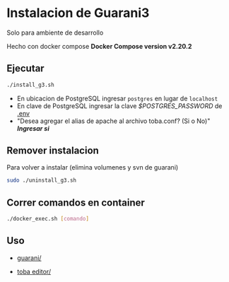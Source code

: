 # Instalacion de Guarani3

Solo para ambiente de desarrollo

Hecho con docker compose **Docker Compose version v2.20.2**

## Ejecutar

```bash
./install_g3.sh
```

- En ubicacion de PostgreSQL ingresar `postgres` en lugar de `localhost`
- En clave de PostgreSQL ingresar la clave *$POSTGRES_PASSWORD* de [.env](.env)
- "Desea agregar el alias de apache al archivo toba.conf? (Si o No)" ***Ingresar si***

## Remover instalacion

Para volver a instalar (elimina volumenes y svn de guarani) 

```bash
sudo ./uninstall_g3.sh
```

## Correr comandos en container

```bash
./docker_exec.sh [comando]
```

## Uso

- [guarani/](http://localhost/)

- [toba editor/](http://localhost/toba_editor/3.3)
